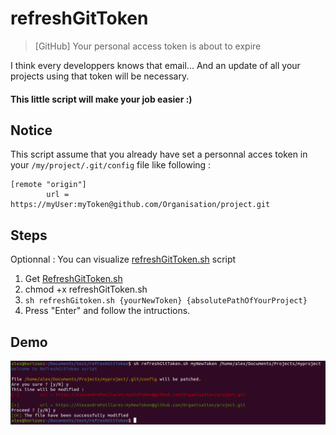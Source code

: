 # refreshGitToken

>[GitHub] Your personal access token is about to expire

I think every developpers knows that email...
And an update of all your projects using that token will be necessary.

#### This little script will make your job easier :)

## Notice
This script assume that you already have set a personnal acces token in your `/my/project/.git/config` file like following :

```
[remote "origin"]
        url = https://myUser:myToken@github.com/Organisation/project.git
```

## Steps

Optionnal : You can visualize [refreshGitToken.sh](refreshGitToken.sh) script 

1. Get [RefreshGitToken.sh](https://github.com/alprk/refreshGitToken/releases/download/1.0.0/refreshGitToken.sh)
2. chmod +x refreshGitToken.sh
3. `sh refreshGitoken.sh {yourNewToken} {absolutePathOfYourProject}`
4. Press "Enter" and follow the intructions.

## Demo

![Alt text](img/refreshGitToken.png "Capture")